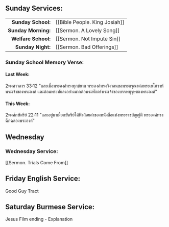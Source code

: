## Sunday Services:
| | |
| --:|:-- |
| **Sunday School:**  | [[Bible People. King Josiah]]
| **Sunday Morning:** | [[Sermon. A Lovely Song]]
| **Welfare School:** | [[Sermon. Not Impute Sin]]
| **Sunday Night:**   | [[Sermon. Bad Offerings]]

### Sunday School Memory Verse:
#### Last Week: 
2พงศาวดาร 33:12 "และเมื่อพระองค์ทรงทุกข์ยาก พระองค์ทรงวิงวอนขอพระกรุณาต่อพระเยโฮวาห์พระเจ้าของพระองค์ และถ่อมพระทัยลงอย่างมากต่อพระพักตร์พระเจ้าของบรรพบุรุษของพระองค์"
#### This Week:
2พงศ์กษัตริย์ 22:11 "และอยู่มาเมื่อกษัตริย์ได้ฟังถ้อยคำของหนังสือแห่งพระราชบัญญัติ พระองค์ทรงฉีกฉลองพระองค์"
## Wednesday 
### Wednesday Service:
[[Sermon. Trials Come From]]
## Friday English Service:
Good Guy Tract
## Saturday Burmese Service:
Jesus Film ending - Explanation